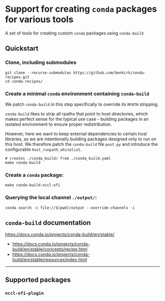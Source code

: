 # Support for creating `conda` packages for various tools

A set of tools for creating custom `conda` packages using `conda-build`

## Quickstart
### Clone, including submodules
```pre
git clone --recurse-submodules https://github.com/benkirk/conda-recipes.git
cd conda-recipes/
```
### Create a minimal `conda` environment containing `conda-build`
We patch `conda-build` in this step specifically to override its `RPATH` stripping.

`conda-build` likes to strip all rpaths that point to host
directories, which makes perfect sense for the typical use case -
building packages in an isolated environment to ensure proper
redistribution.

However, here we want to keep external dependencies to certain host
libraries, as we are intentionally building packages designed only to
run on this host. We therefore patch the `conda-build` file `post.py`
and introduce the configurable `host_runpath_whitelist`.
```pre
# creates ./conda_build/ from ./conda_build.yaml
make conda-build
```

### Create a `conda` package:
```pre
make conda-build-nccl-ofi
```

### Querying the local channel `./output/`:
```pre
conda search -c file://$(pwd)/output --override-channels -i
```

## `conda-build` documentation
https://docs.conda.io/projects/conda-build/en/stable/
- https://docs.conda.io/projects/conda-build/en/stable/concepts/recipe.html
- https://docs.conda.io/projects/conda-build/en/stable/resources/index.html

---

## Supported packages

### `nccl-ofi-plugin`
